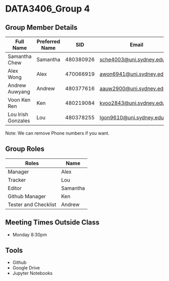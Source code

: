 # DATA3406_Group 4 

## Group Member Details 
| Full Name       | Preferred Name | SID       | Email                      | Phone     |
|-----------------|----------------|-----------|----------------------------|-----------|
| Samantha Chew   | Samantha       | 480380926 | sche4003@uni.sydney.edu.au | 0426262512|
| Alex Wong       | Alex           | 470066919 | awon6941@uni.sydney.edu.au | +65 96629875|
| Andrew Auwyang  | Andrew         | 480377616 | aauw2900@uni.sydney.edu.au | 0433120386|
| Voon Ken Ren    | Ken            | 480219084 | kvoo2843@uni.sydney.edu.au | 0450752249|
| Lou Irish Gonzales | Lou         | 480378255 | lgon9610@uni.sydney.edu.au | 0426203696|

Note: We can remove Phone numbers if you want. 

## Group Roles
|  Roles               | Name       |
|----------------------|------------|
| Manager              | Alex       |
| Tracker              | Lou        |
| Editor               | Samantha   |
| Github Manager       | Ken        |
| Tester and Checklist               | Andrew     |


## Meeting Times Outside Class 

* Monday 8:30pm 

## Tools 

* Github
* Google Drive 
* Jupyter Notebooks 
